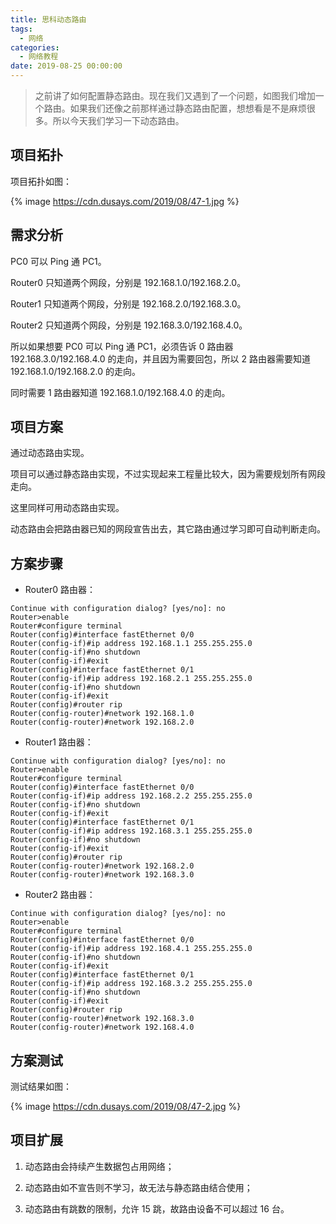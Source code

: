 ```yaml
---
title: 思科动态路由
tags:
  - 网络
categories:
  - 网络教程
date: 2019-08-25 00:00:00
---
```


> 之前讲了如何配置静态路由。现在我们又遇到了一个问题，如图我们增加一个路由。如果我们还像之前那样通过静态路由配置，想想看是不是麻烦很多。所以今天我们学习一下动态路由。

<!-- more -->

## 项目拓扑

项目拓扑如图：

{% image https://cdn.dusays.com/2019/08/47-1.jpg %}

## 需求分析

PC0 可以 Ping 通 PC1。

Router0 只知道两个网段，分别是 192.168.1.0/192.168.2.0。

Router1 只知道两个网段，分别是 192.168.2.0/192.168.3.0。

Router2 只知道两个网段，分别是 192.168.3.0/192.168.4.0。

所以如果想要 PC0 可以 Ping 通 PC1，必须告诉 0 路由器 192.168.3.0/192.168.4.0 的走向，并且因为需要回包，所以 2 路由器需要知道 192.168.1.0/192.168.2.0 的走向。

同时需要 1 路由器知道 192.168.1.0/192.168.4.0 的走向。

## 项目方案

通过动态路由实现。

项目可以通过静态路由实现，不过实现起来工程量比较大，因为需要规划所有网段走向。

这里同样可用动态路由实现。

动态路由会把路由器已知的网段宣告出去，其它路由通过学习即可自动判断走向。

## 方案步骤

* Router0 路由器：

```
Continue with configuration dialog? [yes/no]: no
Router>enable
Router#configure terminal
Router(config)#interface fastEthernet 0/0
Router(config-if)#ip address 192.168.1.1 255.255.255.0
Router(config-if)#no shutdown
Router(config-if)#exit
Router(config)#interface fastEthernet 0/1
Router(config-if)#ip address 192.168.2.1 255.255.255.0
Router(config-if)#no shutdown
Router(config-if)#exit
Router(config)#router rip
Router(config-router)#network 192.168.1.0
Router(config-router)#network 192.168.2.0
```

* Router1 路由器：

```
Continue with configuration dialog? [yes/no]: no
Router>enable
Router#configure terminal
Router(config)#interface fastEthernet 0/0
Router(config-if)#ip address 192.168.2.2 255.255.255.0
Router(config-if)#no shutdown
Router(config-if)#exit
Router(config)#interface fastEthernet 0/1
Router(config-if)#ip address 192.168.3.1 255.255.255.0
Router(config-if)#no shutdown
Router(config-if)#exit
Router(config)#router rip
Router(config-router)#network 192.168.2.0
Router(config-router)#network 192.168.3.0
```

* Router2 路由器：

```
Continue with configuration dialog? [yes/no]: no
Router>enable
Router#configure terminal
Router(config)#interface fastEthernet 0/0
Router(config-if)#ip address 192.168.4.1 255.255.255.0
Router(config-if)#no shutdown
Router(config-if)#exit
Router(config)#interface fastEthernet 0/1
Router(config-if)#ip address 192.168.3.2 255.255.255.0
Router(config-if)#no shutdown
Router(config-if)#exit
Router(config)#router rip
Router(config-router)#network 192.168.3.0
Router(config-router)#network 192.168.4.0
```

## 方案测试

测试结果如图：

{% image https://cdn.dusays.com/2019/08/47-2.jpg %}

## 项目扩展

1. 动态路由会持续产生数据包占用网络；

2. 动态路由如不宣告则不学习，故无法与静态路由结合使用；

3. 动态路由有跳数的限制，允许 15 跳，故路由设备不可以超过 16 台。